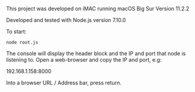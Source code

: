This project was developed on iMAC running macOS Big Sur Version 11.2.2

Developed and tested with Node.js version 7.10.0

To start:

	node root.js
	
The console will display the header block and the IP and port that node is
listening to.  Open a web-browser and copy the IP and port, e.g:

192.168.1.158:8000

Into a browser URL / Address bar, press return.